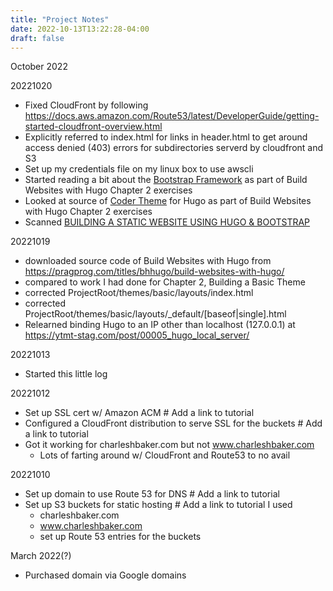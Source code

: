 ```yaml
---
title: "Project Notes"
date: 2022-10-13T13:22:28-04:00
draft: false
---
```


October 2022

20221020

* Fixed CloudFront by following https://docs.aws.amazon.com/Route53/latest/DeveloperGuide/getting-started-cloudfront-overview.html
* Explicitly referred to index.html for links in header.html to get around access denied (403) errors for subdirectories serverd by cloudfront and S3
* Set up my credentials file on my linux box to use awscli
* Started reading a bit about the [Bootstrap Framework](https://getbootstrap.com/docs/4.1/getting-started/introduction/) as part of Build Websites with Hugo Chapter 2 exercises
* Looked at source of [Coder Theme](https://github.com/luizdepra/hugo-coder) for Hugo as part of Build Websites with Hugo Chapter 2 exercises
* Scanned [BUILDING A STATIC WEBSITE USING HUGO & BOOTSTRAP](https://www.noorix.com.au/blog/how-to/static-website-hugo-bootstrap-serverless-1/)


20221019

* downloaded source code of Build Websites with Hugo from https://pragprog.com/titles/bhhugo/build-websites-with-hugo/
* compared to work I had done for Chapter 2, Building a Basic Theme
* corrected ProjectRoot/themes/basic/layouts/index.html
* corrected ProjectRoot/themes/basic/layouts/_default/[baseof|single].html
* Relearned binding Hugo to an IP other than localhost (127.0.0.1) at https://ytmt-stag.com/post/00005_hugo_local_server/

20221013

* Started this little log

20221012

* Set up SSL cert w/ Amazon ACM # Add a link to tutorial
* Configured a CloudFront distribution to serve SSL for the buckets # Add a link to tutorial
* Got it working for charleshbaker.com but not www.charleshbaker.com
    * Lots of farting around w/ CloudFront and Route53 to no avail

20221010

* Set up domain to use Route 53 for DNS # Add a link to tutorial
* Set up S3 buckets for static hosting # Add a link to tutorial I used
    * charleshbaker.com
    * www.charleshbaker.com
    * set up Route 53 entries for the buckets

March 2022(?)

* Purchased domain via Google domains

